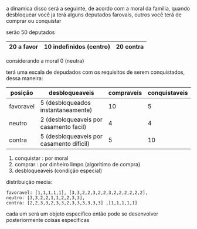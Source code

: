 a dinamica disso será a seguinte, de acordo com a moral da familia, quando desbloquear você ja terá alguns deputados farovais, outros você terá de comprar ou conquistar

serão 50 deputados

| 20 a favor | 10 indefinidos (centro) | 20 contra |
| ---------- | ----------------------- | --------- |
considerando a moral 0 (neutra)

terá uma escala de depudados com os requisitos de serem conquistados, dessa maneira:

| posição   | desbloqueaveis                           | compraveis | conquistaveis |
| --------- | ---------------------------------------- | ---------- | ------------- |
| favoravel | 5 (desbloqueados instantaneamente)       | 10         | 5             |
| neutro    | 2 (desbloqueaveis por casamento facil)   | 4          | 4             |
| contra    | 5 (desbloqueaveis por casamento dificil) | 5          | 10            |

1. conquistar : por moral
2. comprar : por dinheiro limpo (algoritimo de compra)
3. desbloqueaveis (condição especial)

distribuição media:

```shellscript
favoravel: [1,1,1,1,1], [3,3,2,2,3,2,2,3,2,2,2,2,2,2], 
neutro: [3,3,2,2,1,1,2,2,3,3],
contra: [2,2,3,3,2,3,3,2,3,3,3,3,3,3] ,[1,1,1,1,1]
```

cada um será um objeto especifico então pode se desenvolver posteriormente coisas especificas